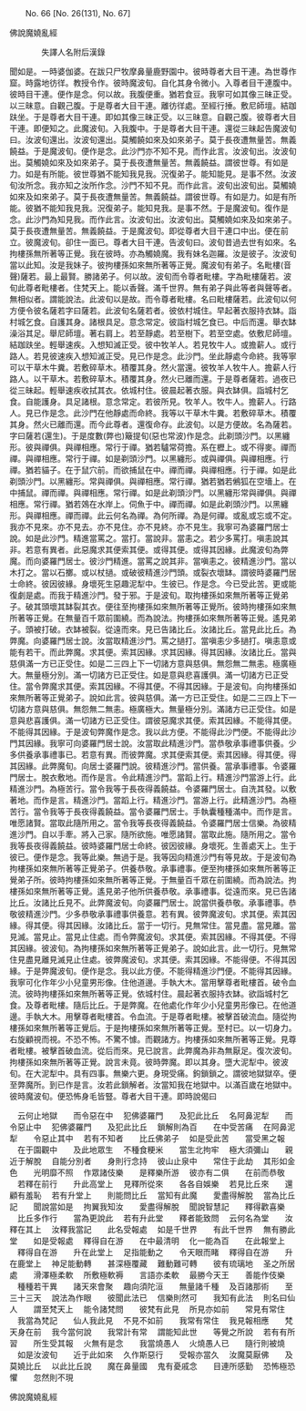 ﻿　　No. 66 [No. 26(131), No. 67]

佛說魔嬈亂經

　　　　失譯人名附后漢錄


聞如是。一時婆伽婆。在跋只尸牧摩鼻量鹿野園中。彼時尊者大目干連。為世尊作窟。時露地彷徉。教授令作。彼時魔波旬。自化其身令微小。入尊者目干連腹中。彼時目干連。便作是念。何以故。我腹便重。猶若食豆。我寧可如其像三昧正受。以三昧意。自觀己腹。于是尊者大目干連。離彷徉處。至經行捶。敷尼師壇。結跏趺坐。于是尊者大目干連。即如其像三昧正受。以三昧意。自觀己腹。彼尊者大目干連。即便知之。此魔波旬。入我腹中。于是尊者大目干連。還從三昧起告魔波旬曰。汝波旬還出。汝波旬還出。莫觸饒如來及如來弟子。莫于長夜遭無量苦。無義饒益。于是魔波旬。便作是念。此沙門亦不知不見。而作此言。汝波旬出。汝波旬出。莫觸嬈如來及如來弟子。莫于長夜遭無量苦。無義饒益。謂彼世尊。有如是力。如是有所能。彼世尊猶不能知我見我。況復弟子。能知能見。是事不然。汝波旬汝所念。我亦知之汝所作念。沙門不知不見。而作此言。波旬出波旬出。莫觸嬈如來及如來弟子。莫于長夜遭無量苦。無義饒益。謂彼世尊。有如是力。如是有所能。彼猶不能知我見我。況復弟子。能知見我。是事不然。于是魔波旬。復作是念。此沙門為知見我。而作此言。汝波旬出。汝波旬出。莫觸嬈如來及如來弟子。莫于長夜遭無量苦。無義饒益。于是魔波旬。即從尊者大目干連口中出。便在前立。彼魔波旬。卻住一面已。尊者大目干連。告波旬曰。波旬昔過去世有如來。名拘樓孫無所著等正覺。我在彼時。亦為觸嬈魔。我有妹名迦羅。汝是彼子。汝波旬當以此知。汝是我妹子。彼拘樓孫如來無所著等正覺。魔波旬有弟子。名毗樓(音聲)薩若。最上最賢。勝諸弟子。何以故。波旬而令尊者毗樓。字為毗樓薩若。波旬此尊者毗樓者。住梵天上。能以香聲。滿千世界。無有弟子與此等者與聲等者。無相似者。謂能說法。此波旬以是故。而令尊者毗樓。名曰毗樓薩若。此波旬以何方便令彼名薩若字曰薩若。此波旬名薩若者。彼依村城住。早起著衣服持衣缽。詣村城乞食。自護其身。諸根具足。意念常定。彼詣村城乞食已。中后而還。舉衣缽澡浴其足。舉尼師壇。著右肩上。若至靜處。若至樹下。若至空處。依敷尼師壇。結跏趺坐。輕舉速疾。入想知滅正受。彼中牧羊人。若見牧牛人。或擔薪人。或行路人。若見彼速疾入想知滅正受。見已作是念。此沙門。坐此靜處今命終。我等寧可以干草木牛糞。若敷碎草木。積覆其身。然火當還。彼牧羊人牧牛人。擔薪人行路人。以干草木。若敷碎草木。積覆其身。然火已離而還。于是尊者薩若。過夜已從三昧起。輕舉速疾收拭其衣。依城村住。彼晨起著衣服。與衣缽俱。詣城村乞食。自能護身。具足諸根。意念常定。若彼所見。牧羊人。牧牛人。擔薪人。行路人。見已作是念。此沙門在他靜處而命終。我等以干草木牛糞。若敷碎草木。積覆其身。然火已離而還。而今此尊者。還復命存。此波旬。以是方便故。名為薩若。字曰薩若(還生)。于是度數(弊也)簸提旬(惡也常波)作是念。此剃頭沙門。以黑纏形。彼與禪俱。與禪相應。常行于禪。猶若驢常荷擔。系在櫪上。或不得麥。禪而禪。與禪相應。常行于禪。如是剃頭沙門。以黑纏形。或與禪俱。與禪相應。行禪。猶若貓子。在于鼠穴前。而欲捕鼠在中。禪而禪。與禪相應。行于禪。如是此剃頭沙門。以黑纏形。常與禪俱。與禪相應。常行禪。猶若猶若鵂狐在空墻上。在中捕鼠。禪而禪。與禪相應。常行禪。如是此剃頭沙門。以黑纏形常與禪俱。與禪相應。常行禪。猶若鵁在水岸上。伺魚于中。禪而禪。如是此剃頭沙門。以黑纏形。與禪相應。禪而禪。此云何名為禪。為何所禪。為是何禪。或亂或忘或不定。我亦不見來。亦不見去。亦不見住。亦不見終。亦不見生。我寧可為婆羅門居士說。如是此沙門。精進當罵之。當打。當說非。當恚之。若少多罵打。嗔恚說其非。若意有異者。此惡魔求其便索其便。或得其便。或得其因緣。此魔波旬為弊魔。而向婆羅門居士。彼沙門精進。當罵之說其非。當嗔恚之。彼精進沙門。當以木打之。當以石擲。或以杖撾。或破彼精進沙門頭。或裂衣壞缽。謂彼時婆羅門居士命終。彼因彼緣。身壞死生惡趣泥犁中。生彼已。作是念。今已受此苦。更或能復劇是處。而我于精進沙門。發于邪。于是波旬。取拘樓孫如來無所著等正覺弟子。破其頭壞其缽裂其衣。便往至拘樓孫如來無所著等正覺所。彼時拘樓孫如來無所著等正覺。在無量百千眾前圍繞。而為說法。拘樓孫如來無所著等正覺。遙見弟子。頭被打破。衣缽被裂。從遠而來。見已告諸比丘。汝諸比丘。當見此比丘。為弊魔。向婆羅門居士說。汝當取精進沙門。罵之撾打。當嗔恚少多撾打。嗔恚意或能有若干。而此弊魔。求其便。索其因緣。求其因緣。得其因緣。汝諸比丘。當與慈俱滿一方已正受住。如是二三四上下一切諸方意與慈俱。無怨無二無恚。極廣極大。無量極分別。滿一切諸方已正受住。如是意與悲喜護俱。滿一切諸方已正受住。當令弊魔求其便。索其因緣。不得其便。不得其因緣。于是波旬。向拘樓孫如來無所著等正覺弟子。說如此言。彼與慈俱。滿一方已正受住。如是二三四上下一切諸方意與慈俱。無怨無二無恚。極廣極大。無量極分別。滿諸方已正受住。如是意與悲喜護俱。滿一切諸方已正受住。謂彼惡魔求其便。索其因緣。不能得其便。不能得其因緣。于是波旬弊魔作是念。我以此方便。不能得此沙門便。不能得此沙門其因緣。我寧可向婆羅門居士說。汝當取此精進沙門。當恭敬承事禮事供養。少多供養承事禮事已。若意有異。而彼弊魔。求其便索其便。索其因緣。得其便。得其因緣。此弊魔旬。向居士婆羅門說。彼精進沙門。當供養。當承事禮事。令婆羅門居士。脫衣敷地。而作是言。令此精進沙門。當蹈上行。精進沙門當游上行。此精進沙門。為極苦行。當令我等于長夜得義饒益。令婆羅門居士。自洗其發。以敷著地。而作是言。精進沙門。當蹈上行。精進沙門。當游上行。此精進沙門。為極苦行。當令我等于長夜得義饒益。當令婆羅門居士。手執囊種種滿中。而作是言。唯愿諸賢。當取此隨所用之。當令我等長夜得義饒益。令婆羅門居士信樂。為彼精進沙門。自以手牽。將入己家。隨所欲施。唯愿諸賢。當取此施。隨所用之。當令我等長夜得義饒益。彼時婆羅門居士命終。彼因彼緣。身壞死。生善處天上。生于彼已。便作是念。我等此樂。無過于是。我等因向精進沙門有等見故。于是波旬為拘樓孫如來無所著等正覺弟子。供養恭敬。承事禮事。便至拘樓孫如來無所著等正覺弟子所。彼時拘樓孫如來無所著等正覺。于無量百千眾在前圍繞。而為說法。拘樓孫如來無所著等正覺。遙見弟子他所供養恭敬。承事禮事。從遠而來。見已告諸比丘。汝諸比丘見不。此弊魔波旬。向婆羅門居士。說當供養恭敬。承事禮事。恭敬彼精進沙門。少多恭敬承事禮事供養意。若有異。彼弊魔波旬。求其便。索其因緣。得其便。得其因緣。汝諸比丘。當于一切行。見無常住。當見盡。當見離。當見滅。當見止。當見止住處。而令弊魔波旬。求其便。索其因緣。不得其便。不得其因緣。彼波旬。為拘樓孫如來無所著等正覺弟子。說如此言。此一切行。見無常住見盡見離見滅見止住處。彼弊魔波旬。求其便。索其因緣。不能得便。不得其因緣。于是弊魔波旬。便作是念。我以此方便。不能得精進沙門便。不能得其因緣。我寧可化作年少小兒童男形像。住他道邊。手執大木。當用擊尊者毗樓首。破令血流。彼時拘樓孫如來無所著等正覺。依城村住。晨起著衣服持衣缽。欲詣城村乞食。及尊者毗樓。隨后比丘。于是弊魔。在他處化作年少小兒童男形像已。在他道邊。手執大木。用擊尊者毗樓首。令血流。于是尊者毗樓。被擊首破流血。隨從拘樓孫如來無所著等正覺后。于是拘樓孫如來無所著等正覺。至村已。以一切身力。右旋顧視而視。不恐不怖。不驚不懅。而觀諸方。拘樓孫如來無所著等正覺。見尊者毗樓。被擊首破血流。從后而來。見已說言。此弊魔為非為無厭足。復次波旬。拘樓孫如來無所著等正覺。說言未竟。彼時弊魔。即以其身。墮大泥犁中。彼波旬。在大泥犁中。具有四事。無樂六更。身現受痛。鉤鎖鎖之。謂彼地獄獄卒。便至弊魔所。到已作是言。汝若此鎖解者。汝當知我在地獄中。以滿百歲在地獄中。彼時魔波旬。便恐怖身毛皆豎。尊者大目干連。即時說偈曰

　云何止地獄　　而令惡在中
　犯佛婆羅門　　及犯此比丘
　名阿鼻泥犁　　而令惡止中
　犯佛婆羅門　　及犯此比丘
　鎖解則為百　　在中受苦痛
　在阿鼻泥犁　　令惡止其中
　若有不知者　　比丘佛弟子
　如是受此苦　　當受黑之報
　在于園觀中　　及此地眾生
　不種食粳米　　當生北拘牢
　極大須彌山　　親近于解脫
　自能分別者　　身則行念持
　彼山止泉中　　常住于此劫
　其形如金色　　光明靡不照
　作眾諸伎樂　　是釋樂所游
　彼亦有二俱　　在前而恭敬
　若釋在前行　　升此高堂上
　見釋所從來　　各各自娛樂
　若見比丘來　　還顧有羞恥
　若有升堂上　　則能問比丘
　當知有此魔　　愛盡得解脫
　當為比丘記　　聞說當如是
　拘翼我知汝　　愛盡得解脫
　聞說智慧記　　釋得歡喜樂
　比丘多作行　　當為更說此
　若有升此堂　　釋者能致問
　云何名為堂　　汝釋在其上
　汝釋我當記　　此名受報處
　如是千世界　　有此千世界
　無有勝此堂　　如是受報處
　釋得自在游　　在中最清明
　化一能為百　　在此報堂上
　釋得自在游　　升在此堂上
　足指能動之　　令天眼而睹
　釋得自在游　　升在鹿堂上
　神足能動轉　　甚深極覆藏
　難動難可轉　　彼有琉璃地
　圣之所居處　　滑澤極柔軟
　所敷極軟褥　　言語亦柔軟
　最勝今天王　　善能作伎樂
　種種若干異　　諸天來會聚
　趣向須陀洹　　無量諸千種
　及百諸那術　　至三十三天
　說法為作眼　　彼聞此法已
　信樂則然可　　我知有此法
　則名曰仙人　　謂至梵天上
　能令諸梵問　　彼梵有此見
　所見亦如前　　常見有常住
　我當為梵記　　仙人我此見
　不見不如前　　我常有常住
　我見報相應　　梵天身在前
　我今當何說　　我常計有常
　謂能知此世　　等覺之所說
　若有有所習　　所生受其報
　火無有是念　　我當燒愚人
　火燒愚人已　　隨行則被燒
　如是汝波旬　　近于此如來
　久作斯惡行　　受報亦當久
　汝魔莫厭佛　　及莫嬈比丘
　以此比丘說　　魔在鼻量國
　鬼有憂戚念　　目連所感勤
　恐怖極恐懼　　忽然則不現　

佛說魔嬈亂經
